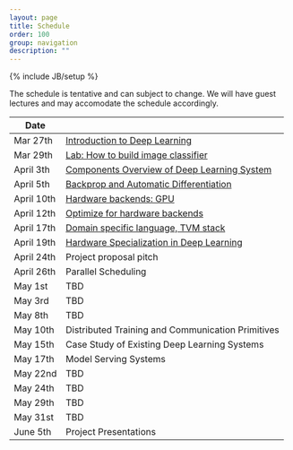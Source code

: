 ```yaml
---
layout: page
title: Schedule
order: 100
group: navigation
description: ""
---
```

{% include JB/setup %}

The schedule is tentative and can subject to change.
We will have guest lectures and may accomodate the schedule accordingly.


| Date         |                                                       		|
|--------------| ---------------------------------------------------------------|
| Mar 27th     |   [Introduction to Deep Learning](pdf/lecture1.pdf)   		|
| Mar 29th     |   [Lab: How to build image classifier](pdf/lab1_mnist.ipynb)	|
| April 3th    |   [Components Overview of Deep Learning System](pdf/lecture3.pdf)         		|
| April 5th    |   [Backprop and Automatic Differentiation](pdf/lecture4.pdf)              		|
| April 10th   |   [Hardware backends: GPU](pdf/lecture5.pdf)                              		|
| April 12th   |   [Optimize for hardware backends](pdf/lecture6.pdf)    |
| April 17th   |   [Domain specific language, TVM stack](pdf/lecture7.pdf) |
| April 19th   |   [Hardware Specialization in Deep Learning](pdf/lecture8.pdf)             		|
| April 24th   |   Project proposal pitch              		|
| April 26th   |   Parallel Scheduling                                 		|
| May 1st      |   TBD                                                 		|
| May 3rd      |   TBD                                                 		|
| May 8th      |   TBD                                                 		|
| May 10th     |   Distributed Training and Communication Primitives   		|
| May 15th     |   Case Study of Existing Deep Learning Systems        		|
| May 17th     |   Model Serving Systems                               		|
| May 22nd     |   TBD                                                 		|
| May 24th     |   TBD                                                 		|
| May 29th     |   TBD                                                 		|
| May 31st     |   TBD                                                 		|
| June 5th     |   Project Presentations                               		|
